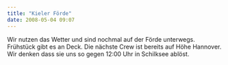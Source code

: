 ```yaml
---
title: "Kieler Förde"
date: 2008-05-04 09:07
---
```

Wir nutzen das Wetter und sind nochmal auf der Förde unterwegs. Frühstück gibt es an Deck. Die nächste Crew ist bereits auf Höhe Hannover. Wir denken dass sie uns so gegen 12:00 Uhr in Schilksee ablöst.